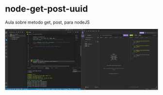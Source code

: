 # node-get-post-uuid
Aula sobre metodo get, post, para nodeJS

<img src="https://github.com/ItaloBasilio/node-get-post-uuid/blob/master/assets/image_git.png?raw=true" />

